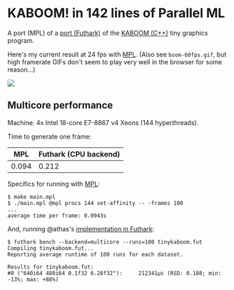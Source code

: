 # KABOOM! in 142 lines of Parallel ML

A port (MPL) of a [port (Futhark)](https://github.com/athas/tinykaboom) of the
[KABOOM (C++)](https://github.com/ssloy/tinykaboom) tiny graphics program.

Here's my current result at 24 fps with
[MPL](https://github.com/MPLLang/mpl). (Also see `boom-60fps.gif`,
but high framerate GIFs don't seem to play very well in the browser for
some reason...)

![](boom-24fps.gif)

## Multicore performance

Machine: 4x Intel 18-core E7-8867 v4 Xeons (144 hyperthreads).

Time to generate one frame:

| MPL   | Futhark (CPU backend) |
| ----- | ------- |
| 0.094 | 0.212   | 

Specifics for running with [MPL](https://github.com/MPLLang/mpl):
```
$ make main.mpl
$ ./main.mpl @mpl procs 144 set-affinity -- -frames 100
...
average time per frame: 0.0943s
```

And, running @athas's [implementation in Futhark](https://github.com/athas/tinykaboom):
```
$ futhark bench --backend=multicore --runs=100 tinykaboom.fut
Compiling tinykaboom.fut...
Reporting average runtime of 100 runs for each dataset.

Results for tinykaboom.fut:
#0 ("640i64 480i64 0.1f32 6.28f32"):     212341μs (RSD: 0.108; min: -13%; max: +88%)
```
